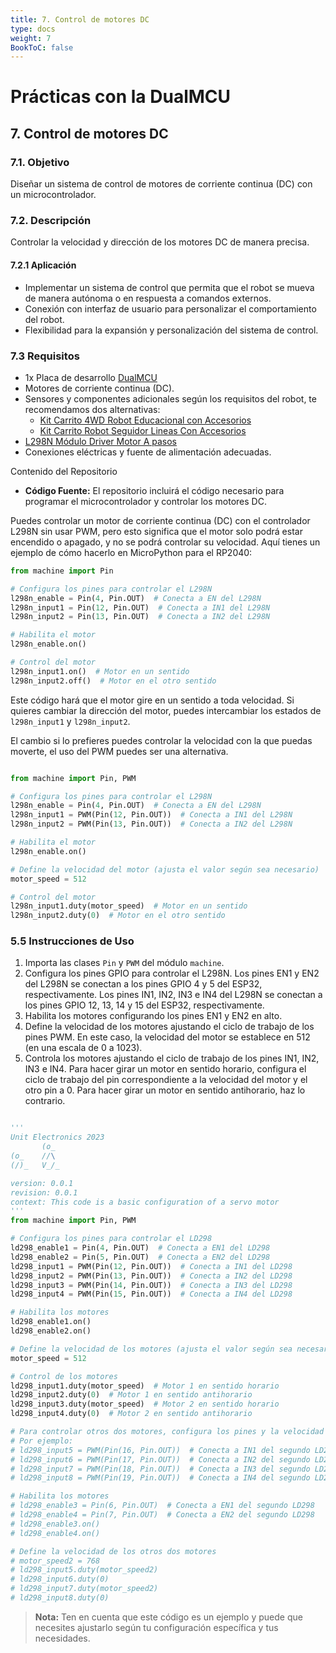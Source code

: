 ```yaml
---
title: 7. Control de motores DC
type: docs
weight: 7
BookToC: false
---
```


# Prácticas con la DualMCU

## 7. Control de motores DC
### 7.1. Objetivo
Diseñar un sistema de control de motores de corriente continua (DC) con un microcontrolador. 


### 7.2. Descripción
Controlar la velocidad y dirección de los motores DC de manera precisa.

#### 7.2.1 Aplicación 
- Implementar un sistema de control que permita que el robot se mueva de manera autónoma o en respuesta a comandos externos.
- Conexión con interfaz de usuario para personalizar el comportamiento del robot.
- Flexibilidad para la expansión y personalización del sistema de control.

### 7.3 Requisitos
+ 1x Placa de desarrollo [DualMCU](https://uelectronics.com/producto/unit-dualmcu-esp32-rp2040-tarjeta-de-desarrollo/)
+ Motores de corriente continua (DC).
+ Sensores y componentes adicionales según los requisitos del robot, te recomendamos dos alternativas:
    + [Kit Carrito 4WD Robot Educacional con Accesorios](https://uelectronics.com/producto/kit-carrito-4wd-robot-educacional-con-accesorios/)
    + [Kit Carrito Robot Seguidor Lineas Con Accesorios](https://uelectronics.com/producto/kit-carrito-robot-seguidor-lineas-con-accesorios/)
+ [L298N Módulo Driver Motor A pasos](https://uelectronics.com/producto/l298n-modulo-driver-motor-a-pasos/)
+ Conexiones eléctricas y fuente de alimentación adecuadas.

Contenido del Repositorio

+ **Código Fuente:** El repositorio incluirá el código necesario para programar el microcontrolador y controlar los motores DC.

Puedes controlar un motor de corriente continua (DC) con el controlador L298N sin usar PWM, pero esto significa que el motor solo podrá estar encendido o apagado, y no se podrá controlar su velocidad. 
Aquí tienes un ejemplo de cómo hacerlo en MicroPython para el RP2040:

```python
from machine import Pin

# Configura los pines para controlar el L298N
l298n_enable = Pin(4, Pin.OUT)  # Conecta a EN del L298N
l298n_input1 = Pin(12, Pin.OUT)  # Conecta a IN1 del L298N
l298n_input2 = Pin(13, Pin.OUT)  # Conecta a IN2 del L298N

# Habilita el motor
l298n_enable.on()

# Control del motor
l298n_input1.on()  # Motor en un sentido
l298n_input2.off()  # Motor en el otro sentido
```

Este código hará que el motor gire en un sentido a toda velocidad. Si quieres cambiar la dirección del motor, puedes intercambiar los estados de `l298n_input1` y `l298n_input2`.

El cambio si lo prefieres puedes controlar la velocidad con la que puedas moverte, el uso del PWM puedes ser una alternativa. 
```python

from machine import Pin, PWM

# Configura los pines para controlar el L298N
l298n_enable = Pin(4, Pin.OUT)  # Conecta a EN del L298N
l298n_input1 = PWM(Pin(12, Pin.OUT))  # Conecta a IN1 del L298N
l298n_input2 = PWM(Pin(13, Pin.OUT))  # Conecta a IN2 del L298N

# Habilita el motor
l298n_enable.on()

# Define la velocidad del motor (ajusta el valor según sea necesario)
motor_speed = 512

# Control del motor
l298n_input1.duty(motor_speed)  # Motor en un sentido
l298n_input2.duty(0)  # Motor en el otro sentido


```



### 5.5 Instrucciones de Uso

1. Importa las clases `Pin` y `PWM` del módulo `machine`.
2. Configura los pines GPIO para controlar el L298N. Los pines EN1 y EN2 del L298N se conectan a los pines GPIO 4 y 5 del ESP32, respectivamente. Los pines IN1, IN2, IN3 e IN4 del L298N se conectan a los pines GPIO 12, 13, 14 y 15 del ESP32, respectivamente.
3. Habilita los motores configurando los pines EN1 y EN2 en alto.
4. Define la velocidad de los motores ajustando el ciclo de trabajo de los pines PWM. En este caso, la velocidad del motor se establece en 512 (en una escala de 0 a 1023).
5. Controla los motores ajustando el ciclo de trabajo de los pines IN1, IN2, IN3 e IN4. Para hacer girar un motor en sentido horario, configura el ciclo de trabajo del pin correspondiente a la velocidad del motor y el otro pin a 0. Para hacer girar un motor en sentido antihorario, haz lo contrario.
```python

'''
Unit Electronics 2023
       (o_
(o_    //\
(/)_   V_/_ 

version: 0.0.1
revision: 0.0.1
context: This code is a basic configuration of a servo motor
'''
from machine import Pin, PWM

# Configura los pines para controlar el LD298
ld298_enable1 = Pin(4, Pin.OUT)  # Conecta a EN1 del LD298
ld298_enable2 = Pin(5, Pin.OUT)  # Conecta a EN2 del LD298
ld298_input1 = PWM(Pin(12, Pin.OUT))  # Conecta a IN1 del LD298
ld298_input2 = PWM(Pin(13, Pin.OUT))  # Conecta a IN2 del LD298
ld298_input3 = PWM(Pin(14, Pin.OUT))  # Conecta a IN3 del LD298
ld298_input4 = PWM(Pin(15, Pin.OUT))  # Conecta a IN4 del LD298

# Habilita los motores
ld298_enable1.on()
ld298_enable2.on()

# Define la velocidad de los motores (ajusta el valor según sea necesario)
motor_speed = 512

# Control de los motores
ld298_input1.duty(motor_speed)  # Motor 1 en sentido horario
ld298_input2.duty(0)  # Motor 1 en sentido antihorario
ld298_input3.duty(motor_speed)  # Motor 2 en sentido horario
ld298_input4.duty(0)  # Motor 2 en sentido antihorario

# Para controlar otros dos motores, configura los pines y la velocidad de manera similar.
# Por ejemplo:
# ld298_input5 = PWM(Pin(16, Pin.OUT))  # Conecta a IN1 del segundo LD298
# ld298_input6 = PWM(Pin(17, Pin.OUT))  # Conecta a IN2 del segundo LD298
# ld298_input7 = PWM(Pin(18, Pin.OUT))  # Conecta a IN3 del segundo LD298
# ld298_input8 = PWM(Pin(19, Pin.OUT))  # Conecta a IN4 del segundo LD298

# Habilita los motores
# ld298_enable3 = Pin(6, Pin.OUT)  # Conecta a EN1 del segundo LD298
# ld298_enable4 = Pin(7, Pin.OUT)  # Conecta a EN2 del segundo LD298
# ld298_enable3.on()
# ld298_enable4.on()

# Define la velocidad de los otros dos motores
# motor_speed2 = 768
# ld298_input5.duty(motor_speed2)
# ld298_input6.duty(0)
# ld298_input7.duty(motor_speed2)
# ld298_input8.duty(0)


```
> **Nota:** Ten en cuenta que este código es un ejemplo y puede que necesites ajustarlo según tu configuración específica y tus necesidades.






